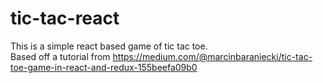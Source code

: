 # tic-tac-react
This is a simple react based game of tic tac toe. <br>
Based off a tutorial from https://medium.com/@marcinbaraniecki/tic-tac-toe-game-in-react-and-redux-155beefa09b0
